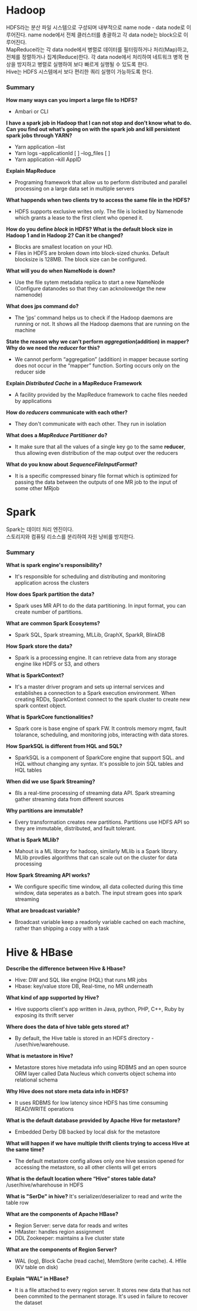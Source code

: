 # Hadoop
HDFS라는 분산 파일 시스템으로 구성되며 내부적으로 name node - data node로 이루어진다. 
name node에서 전체 클러스터를 총괄하고 각 data node는 block으로 이루어진다.  
MapReduce라는 각 data node에서 병렬로 데이터를 필터링하거나 처리(Map)하고, 전체를 정렬하거나 집계(Reduce)한다. 각 data node에서 처리하여 네트워크 병목 현상을 방지하고 병렬로 실행하여 보다 빠르게 실행될 수 있도록 한다.  
Hive는 HDFS 시스템에서 보다 편리한 쿼리 실행이 가능하도록 한다.

### Summary
**How many ways can you import a large file to HDFS?**  
- Ambari or CLI

**I have a spark job in Hadoop that I can not stop and don’t know what to do. Can you find out what’s going on with the spark job and kill persistent spark jobs through YARN?**
- Yarn application –list
- Yarn logs –applicationId [ ] –log_files [ ]
- Yarn application –kill AppID

**Explain MapReduce**
- Programing framework that allow us to perform distributed and parallel processing on a large data set in multiple servers

**What happends when two clients try to access the same file in the HDFS?**  
- HDFS supports exclusive writes only. The file is locked by Namenode which grants a lease to the first client who opened it.

**How do you define <i>block</i> in HDFS? What is the default block size in Hadoop 1 and in Hadoop 2? Can it be changed?**  
- Blocks are smallest location on your HD. 
- Files in HDFS are broken down into block-sized chunks. Default blocksize is 128MB. The block size can be configured.

**What will you do when NameNode is down?**  
- Use the file sytem metadata replica to start a new NameNode
(Configure datanodes so that they can acknolowedge the new namenode)

**What does jps command do?**  
- The ‘jps’ command helps us to check if the Hadoop daemons are running or not. It shows all the Hadoop daemons that are running on the machine

**State the reason why we can’t perform <i>aggregation</i>(addition) in mapper? Why do we need the <i>reducer</i> for this?**  
- We cannot perform “aggregation” (addition) in mapper because sorting does not occur in the “mapper” function. Sorting occurs only on the reducer side

**Explain <i>Distributed Cache</i> in a MapReduce Framework**  
- A facility provided by the MapReduce framework to cache files needed by applications

**How do <i>reducers</i> communicate with each other?**  
- They don't communicate with each other. They run in isolation

**What does a <i>MapReduce Partitioner</i> do?**  
- It make sure that all the values of a single key go to the same **reducer**, thus allowing even distribution of the map output over the reducers

**What do you know about <i>SequenceFileInputFormat</i>?**  
- It is a specific compressed binary file format which is optimized for passing the data between the outputs of one MR job to the input of some other MRjob

# Spark 
Spark는 데이터 처리 엔진이다.  
스토리지와 컴퓨팅 리소스를 분리하여 자원 낭비를 방지한다.
### Summary
**What is spark engine's responsibility?**  
- It's responsible for scheduling and distributing and monitoring application across the clusters

**How does Spark partition the data?**  
- Spark uses MR API to do the data partitioning. In input format, you can create number of partitions.

**What are common Spark Ecosytems?**  
- Spark SQL, Spark streaming, MLLib, GraphX, SparkR, BlinkDB


**How Spark store the data?**
- Spark is a processing engine. It can retrieve data from any storage engine like HDFS or S3, and others


**What is SparkContext?**  
- It's a master driver program and sets up internal services and establishes a connection to a Spark execution environment. When creating RDDs, SparkContext connect to the spark cluster to create new spark context object.

**What is SparkCore functionalities?** 
- Spark core is base engine of spark FW. It controls memory mgmt, fault tolarance, scheduling, and monitoring jobs, interacting with data stores.

**How SparkSQL is different from HQL and SQL?**
- SparkSQL is a component of SparkCore engine that support SQL. and HQL without changing any syntax. It's possible to join SQL tables and HQL tables
 
**When did we use Spark Streaming?**
- ßIs a real-time processing of streaming data API. Spark streaming gather streaming data from different sources

**Why partitions are immutable?**
- Every transformation creates new partitions. Partitions use HDFS API so they are immutable, distributed, and fault tolerant.

**What is Spark MLlib?**
- Mahout is a ML library for hadoop, similarly MLlib is a Spark library. MLlib provdies algorithms that can scale out on the cluster for data processing

**How Spark Streaming API works?**
- We configure specific time window, all data collected during this time window, data seperates as a batch. The input stream goes into spark streaming

**What are broadcast variable?**
- Broadcast variable keep a readonly variable cached on each machine, rather than shipping a copy with a task

# Hive & HBase
**Describe the difference between Hive & Hbase?**
- Hive: DW and SQL like engine (HQL) that runs MR jobs 
- Hbase: key/value store DB, Real-time, no MR underneath

**What kind of app supported by Hive?**
- Hive supports client's app written in Java, python, PHP, C++, Ruby by exposing its thrift server

**Where does the data of hive table gets stored at?**
- By default, the Hive table is stored in an HDFS directory - /user/hive/warehouse.

**What is metastore in Hive?**
- Metastore stores hive metadata info using RDBMS and an open source ORM layer called Data Nucleus which converts object schema into relational schema

**Why Hive does not store meta data info in HDFS?**
- It uses RDBMS for low latency since HDFS has time consuming READ/WRITE operations

**What is the default database provided by Apache Hive for metastore?**
- Embedded Derby DB backed by local disk for the metastore

**What will happen if we have multiple thrift clients trying to access Hive at the same time?**
- The default metastore config allows only one hive session opened for accessing the metastore, so all other clients will get errors

**What is the default location where “Hive” stores table data?**
/user/hive/wharehouse in HDFS

**What is "SerDe" in hive?**
It's serializer/deserializer to read and write the table row

**What are the components of Apache HBase?**
- Region Server: serve data for reads and writes 
- HMaster: handles region assignment
- DDL Zookeeper: maintains a live cluster state

**What are the components of Region Server?**
- WAL (log), Block Cache (read cache), MemStore (write cache). 4. Hfile (KV table on disk)

**Explain “WAL” in HBase?**
- It is a file attached to every region server. It stores new data that has not been commited to the permanent storage. It's used in failure to recover the dataset
